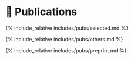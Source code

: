# 📝 Publications

{% include_relative includes/pubs/selected.md %}

{% include_relative includes/pubs/others.md %}

{% include_relative includes/pubs/preprint.md %}
